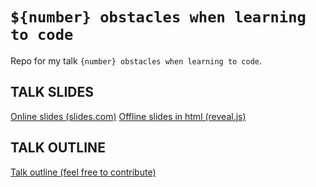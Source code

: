 # `${number} obstacles when learning to code`
Repo for my talk `{number} obstacles when learning to code`.

## TALK SLIDES
[Online slides (slides.com)](http://slides.com/robertaxelsen/obstacles-when-learning-to-code)
[Offline slides in html (reveal.js)](talk/)

## TALK OUTLINE
[Talk outline (feel free to contribute)](OUTLINE.md)
